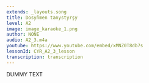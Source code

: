 ```yaml
---
extends: _layouts.song
title: Dosyñmen tanystyrşy
level: A2
image: image_karaoke_1.png
author: NONE
audio: A2_3.m4a
youtube: https://www.youtube.com/embed/xMNZ0T8db7s
lessonId: CYR_A2_3_lesson
transcription: transcription 
---
```

DUMMY TEXT